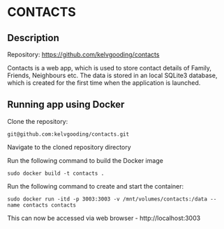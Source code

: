# CONTACTS

## Description

Repository: https://github.com/kelvgooding/contacts

Contacts is a web app, which is used to store contact details of Family, Friends, Neighbours etc. The data is stored in an local SQLite3 database, which is created for the first time when the application is launched.

## Running app using Docker

Clone the repository:

```
git@github.com:kelvgooding/contacts.git
```

Navigate to the cloned repository directory

Run the following command to build the Docker image

```
sudo docker build -t contacts .
```

Run the following command to create and start the container:

```
sudo docker run -itd -p 3003:3003 -v /mnt/volumes/contacts:/data --name contacts contacts
```

This can now be accessed via web browser - http://localhost:3003